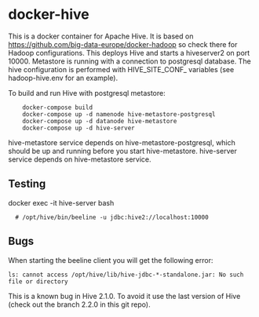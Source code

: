 # docker-hive

This is a docker container for Apache Hive. It is based on https://github.com/big-data-europe/docker-hadoop so check there for Hadoop configurations.
This deploys Hive and starts a hiveserver2 on port 10000. 
Metastore is running with a connection to postgresql database. 
The hive configuration is performed with HIVE_SITE_CONF_ variables (see hadoop-hive.env for an example).

To build and run Hive with postgresql metastore:
```
    docker-compose build
    docker-compose up -d namenode hive-metastore-postgresql
    docker-compose up -d datanode hive-metastore
    docker-compose up -d hive-server
```

hive-metastore service depends on hive-metastore-postgresql, which should be up and running before you start hive-metastore.
hive-server service depends on hive-metastore service.

## Testing
docker exec -it hive-server bash 
```
  # /opt/hive/bin/beeline -u jdbc:hive2://localhost:10000
```

## Bugs
When starting the beeline client you will get the following error:
```
ls: cannot access /opt/hive/lib/hive-jdbc-*-standalone.jar: No such file or directory
```
This is a known bug in Hive 2.1.0. To avoid it use the last version of Hive (check out the branch 2.2.0 in this git repo).
